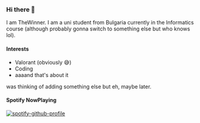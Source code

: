 ### Hi there 👋

I am TheWinner. I am a uni student from Bulgaria currently in the Informatics course (although probably gonna switch to something else but who knows lol).

#### Interests
- Valorant (obviously 😅)
- Coding
- aaaand that's about it

was thinking of adding something else but eh, maybe later.


#### Spotify NowPlaying

[![spotify-github-profile](https://spotify-github-profile.vercel.app/api/view?uid=thewinner666&cover_image=true&theme=novatorem&bar_color=53b14f&bar_color_cover=true)](https://spotify-github-profile.vercel.app/api/view?uid=thewinner666&redirect=true)


<!--
**thewinner958/thewinner958** is a ✨ _special_ ✨ repository because its `README.md` (this file) appears on your GitHub profile.

Here are some ideas to get you started:

- 🔭 I’m currently working on ...
- 🌱 I’m currently learning ...
- 👯 I’m looking to collaborate on ...
- 🤔 I’m looking for help with ...
- 💬 Ask me about ...
- 📫 How to reach me: ...
- 😄 Pronouns: ...
- ⚡ Fun fact: ...
-->
